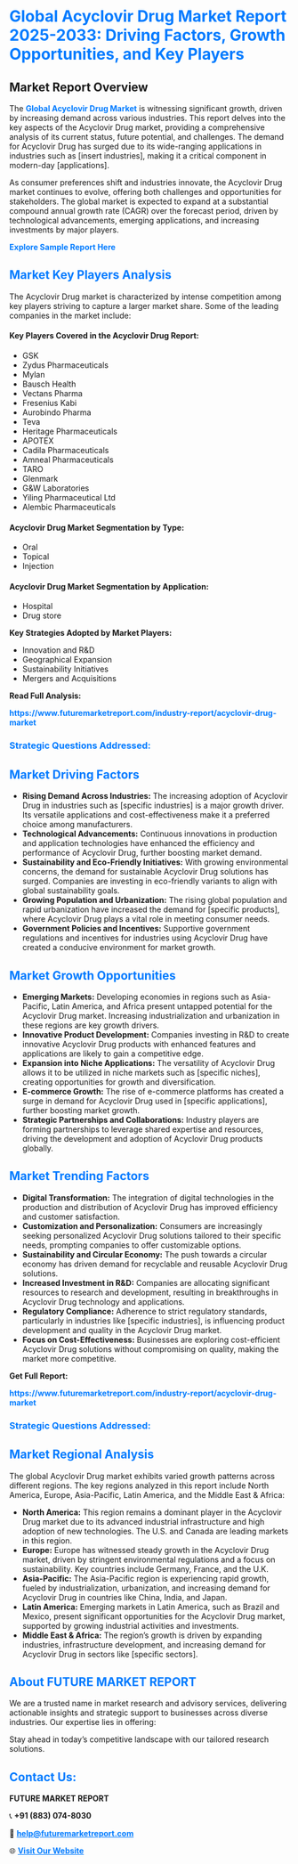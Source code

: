 <h1 style="color: #007BFF;">Global Acyclovir Drug Market Report 2025-2033: Driving Factors, Growth Opportunities, and Key Players</h1>

<section id="overview">
<h2>Market Report Overview</h2>
<p>The <a href="https://www.futuremarketreport.com/industry-report/acyclovir-drug-market" style="color: #007BFF; text-decoration: none;"><strong>Global Acyclovir Drug Market</strong></a> is witnessing significant growth, driven by increasing demand across various industries. This report delves into the key aspects of the Acyclovir Drug market, providing a comprehensive analysis of its current status, future potential, and challenges. The demand for Acyclovir Drug has surged due to its wide-ranging applications in industries such as [insert industries], making it a critical component in modern-day [applications].</p>
<p>As consumer preferences shift and industries innovate, the Acyclovir Drug market continues to evolve, offering both challenges and opportunities for stakeholders. The global market is expected to expand at a substantial compound annual growth rate (CAGR) over the forecast period, driven by technological advancements, emerging applications, and increasing investments by major players.</p>
</section>

<section id="overview">
<p><a href="https://www.futuremarketreport.com/request-sample/reportId=92351" style="color: #007BFF; text-decoration: none;"><strong>Explore Sample Report Here</strong></a></p>
</section>

<section id="key-players">
<h2 style="color: #007BFF;">Market Key Players Analysis</h2>
<p>The Acyclovir Drug market is characterized by intense competition among key players striving to capture a larger market share. Some of the leading companies in the market include:</p>
<h4>Key Players Covered in the Acyclovir Drug Report:</h4>
<ul><li>GSK</li><li>Zydus Pharmaceuticals</li><li>Mylan</li><li>Bausch Health</li><li>Vectans Pharma</li><li>Fresenius Kabi</li><li>Aurobindo Pharma</li><li>Teva</li><li>Heritage Pharmaceuticals</li><li>APOTEX</li><li>Cadila Pharmaceuticals</li><li>Amneal Pharmaceuticals</li><li>TARO</li><li>Glenmark</li><li>G&amp;W Laboratories</li><li>Yiling Pharmaceutical Ltd</li><li>Alembic Pharmaceuticals</li></ul>
<h4>Acyclovir Drug Market Segmentation by Type:</h4>
<ul><li>Oral</li><li>Topical</li><li>Injection</li></ul>

<h4>Acyclovir Drug Market Segmentation by Application:</h4>
<ul><li>Hospital</li><li>Drug store</li></ul>
<p><strong>Key Strategies Adopted by Market Players:</strong></p>
<ul>
<li>Innovation and R&D</li>
<li>Geographical Expansion</li>
<li>Sustainability Initiatives</li>
<li>Mergers and Acquisitions</li>
</ul>
</section>

<section>
<p><strong>Read Full Analysis: </strong></p><a href="https://www.futuremarketreport.com/industry-report/acyclovir-drug-market" style="color: #007BFF; text-decoration: none;"><strong>https://www.futuremarketreport.com/industry-report/acyclovir-drug-market</strong></a>
<h3 style="color: #007BFF;">Strategic Questions Addressed:</h3>
</section>

<section id="driving-factors">
<h2 style="color: #007BFF;">Market Driving Factors</h2>
<ul>
<li><strong>Rising Demand Across Industries:</strong> The increasing adoption of Acyclovir Drug in industries such as [specific industries] is a major growth driver. Its versatile applications and cost-effectiveness make it a preferred choice among manufacturers.</li>
<li><strong>Technological Advancements:</strong> Continuous innovations in production and application technologies have enhanced the efficiency and performance of Acyclovir Drug, further boosting market demand.</li>
<li><strong>Sustainability and Eco-Friendly Initiatives:</strong> With growing environmental concerns, the demand for sustainable Acyclovir Drug solutions has surged. Companies are investing in eco-friendly variants to align with global sustainability goals.</li>
<li><strong>Growing Population and Urbanization:</strong> The rising global population and rapid urbanization have increased the demand for [specific products], where Acyclovir Drug plays a vital role in meeting consumer needs.</li>
<li><strong>Government Policies and Incentives:</strong> Supportive government regulations and incentives for industries using Acyclovir Drug have created a conducive environment for market growth.</li>
</ul>
</section>

<section id="growth-opportunities">
<h2 style="color: #007BFF;">Market Growth Opportunities</h2>
<ul>
<li><strong>Emerging Markets:</strong> Developing economies in regions such as Asia-Pacific, Latin America, and Africa present untapped potential for the Acyclovir Drug market. Increasing industrialization and urbanization in these regions are key growth drivers.</li>
<li><strong>Innovative Product Development:</strong> Companies investing in R&D to create innovative Acyclovir Drug products with enhanced features and applications are likely to gain a competitive edge.</li>
<li><strong>Expansion into Niche Applications:</strong> The versatility of Acyclovir Drug allows it to be utilized in niche markets such as [specific niches], creating opportunities for growth and diversification.</li>
<li><strong>E-commerce Growth:</strong> The rise of e-commerce platforms has created a surge in demand for Acyclovir Drug used in [specific applications], further boosting market growth.</li>
<li><strong>Strategic Partnerships and Collaborations:</strong> Industry players are forming partnerships to leverage shared expertise and resources, driving the development and adoption of Acyclovir Drug products globally.</li>
</ul>
</section>

<section id="trending-factors">
<h2 style="color: #007BFF;">Market Trending Factors</h2>
<ul>
<li><strong>Digital Transformation:</strong> The integration of digital technologies in the production and distribution of Acyclovir Drug has improved efficiency and customer satisfaction.</li>
<li><strong>Customization and Personalization:</strong> Consumers are increasingly seeking personalized Acyclovir Drug solutions tailored to their specific needs, prompting companies to offer customizable options.</li>
<li><strong>Sustainability and Circular Economy:</strong> The push towards a circular economy has driven demand for recyclable and reusable Acyclovir Drug solutions.</li>
<li><strong>Increased Investment in R&D:</strong> Companies are allocating significant resources to research and development, resulting in breakthroughs in Acyclovir Drug technology and applications.</li>
<li><strong>Regulatory Compliance:</strong> Adherence to strict regulatory standards, particularly in industries like [specific industries], is influencing product development and quality in the Acyclovir Drug market.</li>
<li><strong>Focus on Cost-Effectiveness:</strong> Businesses are exploring cost-efficient Acyclovir Drug solutions without compromising on quality, making the market more competitive.</li>
</ul>
</section>

<section>
<p><strong>Get Full Report: </strong></p><a href="https://www.futuremarketreport.com/industry-report/acyclovir-drug-market" style="color: #007BFF; text-decoration: none;"><strong>https://www.futuremarketreport.com/industry-report/acyclovir-drug-market</strong></a>
<h3 style="color: #007BFF;">Strategic Questions Addressed:</h3>
</section>


<section id="regional-analysis">
<h2 style="color: #007BFF;">Market Regional Analysis</h2>
<p>The global Acyclovir Drug market exhibits varied growth patterns across different regions. The key regions analyzed in this report include North America, Europe, Asia-Pacific, Latin America, and the Middle East & Africa:</p>
<ul>
<li><strong>North America:</strong> This region remains a dominant player in the Acyclovir Drug market due to its advanced industrial infrastructure and high adoption of new technologies. The U.S. and Canada are leading markets in this region.</li>
<li><strong>Europe:</strong> Europe has witnessed steady growth in the Acyclovir Drug market, driven by stringent environmental regulations and a focus on sustainability. Key countries include Germany, France, and the U.K.</li>
<li><strong>Asia-Pacific:</strong> The Asia-Pacific region is experiencing rapid growth, fueled by industrialization, urbanization, and increasing demand for Acyclovir Drug in countries like China, India, and Japan.</li>
<li><strong>Latin America:</strong> Emerging markets in Latin America, such as Brazil and Mexico, present significant opportunities for the Acyclovir Drug market, supported by growing industrial activities and investments.</li>
<li><strong>Middle East & Africa:</strong> The region’s growth is driven by expanding industries, infrastructure development, and increasing demand for Acyclovir Drug in sectors like [specific sectors].</li>
</ul>
</section>

<footer>
<h2 style="color: #007BFF;">About FUTURE MARKET REPORT</h2>
<p>We are a trusted name in market research and advisory services, delivering actionable insights and strategic support to businesses across diverse industries. Our expertise lies in offering:</p>

<p>Stay ahead in today’s competitive landscape with our tailored research solutions.</p>

<h2 style="color: #007BFF;">Contact Us:</h2>
<p><strong>FUTURE MARKET REPORT</strong></p>
<p>📞 <strong>+91 (883) 074-8030</strong></p>
<p>📧 <strong><a href="mailto:help@futuremarketreport.com" style="color: #007BFF;">help@futuremarketreport.com</a></strong></p>
<p>🌐 <strong><a href="https://www.futuremarketreport.com/" style="color: #007BFF;">Visit Our Website</a></strong></p>
</footer>